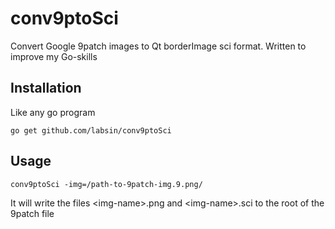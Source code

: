 conv9ptoSci
===========

Convert Google 9patch images to Qt borderImage sci format. Written to improve my Go-skills

Installation
------------

Like any go program

    go get github.com/labsin/conv9ptoSci

Usage
-----

    conv9ptoSci -img=/path-to-9patch-img.9.png/

It will write the files \<img-name\>.png and \<img-name\>.sci to the root of the 9patch file
